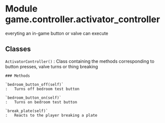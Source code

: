 Module game.controller.activator_controller
===========================================
everyting an in-game button or valve can execute

Classes
-------

`ActivatorController()`
:   Class containing the methods corresponding to button presses,
    valve turns or thing breaking

    ### Methods

    `bedroom_button_off(self)`
    :   Turns off bedroom test button

    `bedroom_button_on(self)`
    :   Turns on bedroom test button

    `break_plate(self)`
    :   Reacts to the player breaking a plate